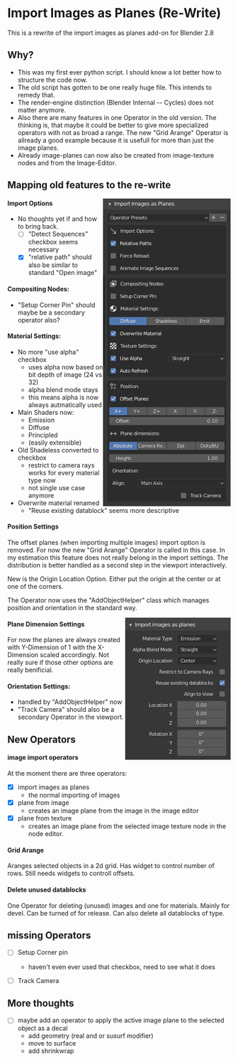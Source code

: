 # Import Images as Planes (Re-Write)

This is a rewrite of the import images as planes add-on for Blender 2.8

## Why?
- This was my first ever python script. I should know a lot better how to structure the code now.
- The old script has gotten to be one really huge file. This intends to remedy that.
- The render-engine distinction (Blender Internal -- Cycles) does not matter anymore.
- Also there are many features in one Operator in the old version. The thinking is, that maybe it could be better to give more specialized operators with not as broad a range. The new "Grid Arange" Operator is allready a good example because it is usefull for more than just the image planes.
- Already image-planes can now also be created from image-texture nodes and from the Image-Editor.


## Mapping old features to the re-write
<img align="right" src="devdocs/old_options.png">


#### Import Options
- No thoughts yet if and how to bring back.
  - [ ] "Detect Sequences" checkbox seems necessary
  - [x] "relative path" should also be similar to standard "Open image"

#### Compositing Nodes:
- "Setup Corner Pin" should maybe be a secondary operator also?

#### Material Settings:
- No more "use alpha" checkbox
  - uses alpha now based on bit depth of image (24 vs 32)
  - alpha blend mode stays
  - this means alpha is now always autmatically used
- Main Shaders now:
  - Emission
  - Diffuse
  - Principled
  - (easily extensible)
- Old Shadeless converted to checkbox
  - restrict to camera rays works for every material type now
  - not single use case anymore
- Overwrite material renamed
  - "Reuse existing datablock" seems more descriptive


#### Position Settings
The offset planes (when importing multiple images) import option is removed.
For now the new "Grid Arange" Operator is called in this case.
In my estimation this feature does not really belong in the import settings. The distribution is better handled as a second step in the viewport interactively.

New is the Origin Location Option. Either put the origin at the center or at one of the corners.

The Operator now uses the "AddObjectHelper" class which manages position and orientation in the standard way.

<img align="right" src="devdocs/new-ui-1.png">

#### Plane Dimension Settings
For now the planes are always created with Y-Dimension of 1 with the X-Dimension scaled accordingly. Not really sure if those other options are really benificial.

#### Orientation Settings:
- handled by "AddObjectHelper" now
- "Track Camera" should also be a secondary Operator in the viewport.



## New Operators

#### image import operators
At the moment there are three operators:
- [x] import images as planes
  - the normal importing of images
- [x] plane from image
  - creates an image plane from the image in the image editor
- [x] plane from texture
  - creates an image plane from the selected image texture node in the node editor.

#### Grid Arange
Aranges selected objects in a 2d grid. Has widget to control number of rows. Still needs widgets to controll offsets.

#### Delete unused datablocks
One Operator for deleting (unused) images and one for materials. Mainly for devel. Can be turned of for release. Can also delete all datablocks of type.


## missing Operators
- [ ] Setup Corner pin
  - haven't even ever used that checkbox, need to see what it does
- [ ] Track Camera


## More thoughts
- [ ] maybe add an operator to apply the active image plane to the selected object as a decal
  - add geometry (real and or susurf modifier)
  - move to surface
  - add shrinkwrap